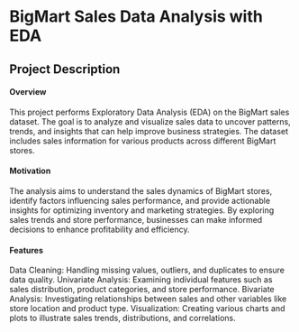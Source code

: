 # BigMart Sales Data Analysis with EDA
## Project Description
   #### Overview
   This project performs Exploratory Data Analysis (EDA) on the BigMart sales dataset. The goal is to analyze and visualize sales data to uncover patterns, trends, and insights that can help improve business strategies. The dataset includes sales information for various products across different BigMart stores.

  #### Motivation
The analysis aims to understand the sales dynamics of BigMart stores, identify factors influencing sales performance, and provide actionable insights for optimizing inventory and marketing strategies. By exploring sales trends and store performance, businesses can make informed decisions to enhance profitability and efficiency.

 #### Features
Data Cleaning: Handling missing values, outliers, and duplicates to ensure data quality.
Univariate Analysis: Examining individual features such as sales distribution, product categories, and store performance.
Bivariate Analysis: Investigating relationships between sales and other variables like store location and product type.
Visualization: Creating various charts and plots to illustrate sales trends, distributions, and correlations.
